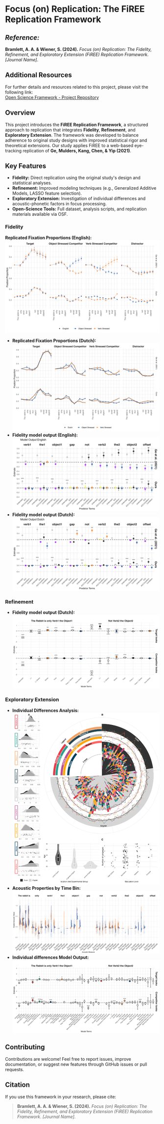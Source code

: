 # Focus (on) Replication: The FiREE Replication Framework

## *Reference:*  
**Bramlett, A. A. & Wiener, S. (2024).** *Focus (on) Replication: The Fidelity, Refinement, and Exploratory Extension (FiREE) Replication Framework*. *[Journal Name]*.

## Additional Resources  
For further details and resources related to this project, please visit the following link:  
[Open Science Framework - Project Repository](https://osf.io/wa4gv/?view_only=de113dbced6b46fab96ca8217b3c1ca6)

## Overview  
This project introduces the **FiREE Replication Framework**, a structured approach to replication that integrates **Fidelity**, **Refinement**, and **Exploratory Extension**. The framework was developed to balance adherence to original study designs with improved statistical rigor and theoretical extensions. Our study applies FiREE to a web-based eye-tracking replication of **Ge, Mulders, Kang, Chen, & Yip (2021)**.

## Key Features  
- **Fidelity:** Direct replication using the original study's design and statistical analyses.  
- **Refinement:** Improved modeling techniques (e.g., Generalized Additive Models, LASSO feature selection).  
- **Exploratory Extension:** Investigation of individual differences and acoustic-phonetic factors in focus processing.  
- **Open-Science Tools:** Full dataset, analysis scripts, and replication materials available via OSF.  

### Fidelity
 **Replicated Fixation Proportions (English):**  
  ![Fixation Proportions](viz/english_fix.png) 
- **Replicated Fixation Proportions (Dutch):**  
  ![Fixation Proportions](viz/dutch_fix.png)
- **Fidelity model output (English):**  
  ![Acoustic Properties](viz/model_plot_english.png)
- **Fidelity model output (Dutch):**  
  ![Acoustic Properties](viz/model_plot_dutch.png)

### Refinement
- **Fidelity model output (Dutch):**  
  ![Acoustic Properties](viz/gam_mod_out.png)

### Exploratory Extension
- **Individual Differences Analysis:**  
  ![Individual Differences](viz/combined_plot_circle.png)  
- **Acoustic Properties by Time Bin:**  
  ![Acoustic Properties](viz/acoustic_faceted.png)
- **Individual differences Model Output:**  
  ![Acoustic Properties](viz/id_gam_mod_out.png)  

## Contributing  
Contributions are welcome! Feel free to report issues, improve documentation, or suggest new features through GitHub issues or pull requests.

## Citation  
If you use this framework in your research, please cite:  
> **Bramlett, A. A. & Wiener, S. (2024).** *Focus (on) Replication: The Fidelity, Refinement, and Exploratory Extension (FiREE) Replication Framework*. *[Journal Name]*.
